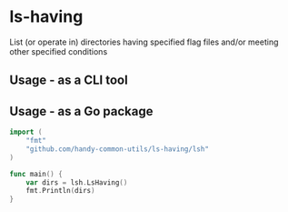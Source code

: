 # ls-having
List (or operate in) directories having specified flag files and/or meeting other specified conditions 

## Usage - as a CLI tool

## Usage - as a Go package

```go
import (
	"fmt"
	"github.com/handy-common-utils/ls-having/lsh"
)

func main() {
	var dirs = lsh.LsHaving()
	fmt.Println(dirs)
}

```
